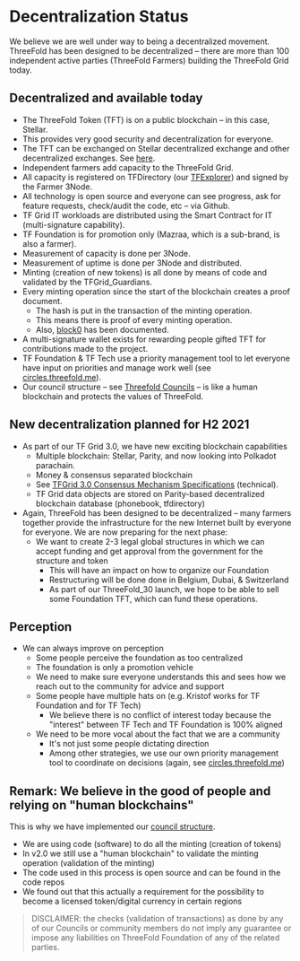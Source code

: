 # Decentralization Status

We believe we are well under way to being a decentralized movement. ThreeFold has been designed to be decentralized – there are more than 100 independent active parties (ThreeFold Farmers) building the ThreeFold Grid today.

## Decentralized and available today

- The ThreeFold Token (TFT) is on a public blockchain – in this case, Stellar.
- This provides very good security and decentralization for everyone.
- The TFT can be exchanged on Stellar decentralized exchange and other decentralized exchanges. See [here](how_to_buy_and_sell).
- Independent farmers add capacity to the ThreeFold Grid.
- All capacity is registered on TFDirectory (our [TFExplorer](https://explorer.threefold.io)) and signed by the Farmer 3Node.
- All technology is open source and everyone can see progress, ask for feature requests, check/audit the code, etc – via Github.
- TF Grid IT workloads are distributed using the Smart Contract for IT (multi-signature capability).
- TF Foundation is for promotion only (Mazraa, which is a sub-brand, is also a farmer).
- Measurement of capacity is done per 3Node.
- Measurement of uptime is done per 3Node and distributed.
- Minting (creation of new tokens) is all done by means of code and validated by the TFGrid_Guardians.
- Every minting operation since the start of the blockchain creates a proof document.
  - The hash is put in the transaction of the minting operation.
  - This means there is proof of every minting operation.
  - Also, [block0](genesis_block_pool_details) has been documented.
- A multi-signature wallet exists for rewarding people gifted TFT for contributions made to the project.
- TF Foundation & TF Tech use a priority management tool to let everyone have input on priorities and manage work well (see [circles.threefold.me](https://circles.threefold.me)).
- Our council structure – see [Threefold Councils](threefold_councils) – is like a human blockchain and protects the values of ThreeFold.

## New decentralization planned for H2 2021

- As part of our TF Grid 3.0, we have new exciting blockchain capabilities
  - Multiple blockchain: Stellar, Parity, and now looking into Polkadot parachain.
  - Money & consensus separated blockchain
  - See [TFGrid 3.0 Consensus Mechanism Specifications](tftech:consensus3) (technical).
  - TF Grid data objects are stored on Parity-based decentralized blockchain database (phonebook, tfdirectory)
- Again, ThreeFold has been designed to be decentralized – many farmers together provide the infrastructure for the new Internet built by everyone for everyone. We are now preparing for the next phase:
  - We want to create 2-3 legal global structures in which we can accept funding and get approval from the government for the structure and token
    - This will have an impact on how to organize our Foundation
    - Restructuring will be done done in Belgium, Dubai, & Switzerland
    - As part of our ThreeFold_30 launch, we hope to be able to sell some Foundation TFT, which can fund these operations.

## Perception

- We can always improve on perception
  - Some people perceive the foundation as too centralized
  - The foundation is only a promotion vehicle
  - We need to make sure everyone understands this and sees how we reach out to the community for advice and support
  - Some people have multiple hats on (e.g. Kristof works for TF Foundation and for TF Tech)
    - We believe there is no conflict of interest today because the "interest" between TF Tech and TF Foundation is 100% aligned
  - We need to be more vocal about the fact that we are a community
    - It's not just some people dictating direction
    - Among other strategies, we use our own priority management tool to coordinate on decisions (again, see [circles.threefold.me](https://circles.threefold.me))

## Remark: We believe in the good of people and relying on "human blockchains"

This is why we have implemented our [council structure](threefold_councils).

- We are using code (software) to do all the minting (creation of tokens)
- In v2.0 we still use a "human blockchain" to validate the minting operation (validation of the minting)
- The code used in this process is open source and can be found in the code repos
- We found out that this actually a requirement for the possibility to become a licensed token/digital currency in certain regions

> DISCLAIMER: the checks (validation of transactions) as done by any of our Councils or community members do not imply any guarantee or impose any liabilities on ThreeFold Foundation of any of the related parties.
